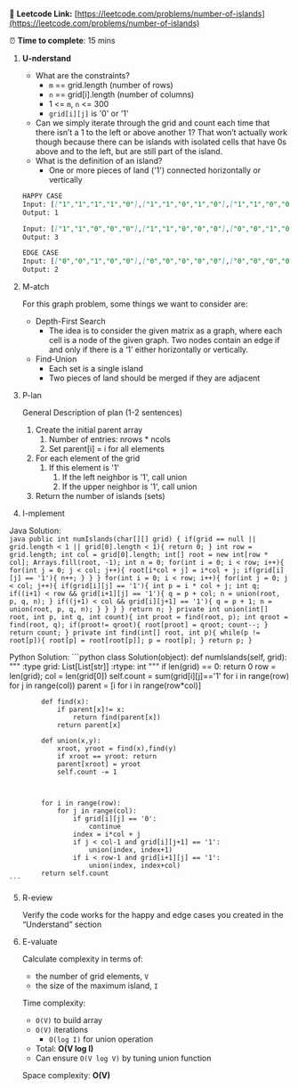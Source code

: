 🔗 **Leetcode Link:** [https://leetcode.com/problems/number-of-islands](https://leetcode.com/problems/number-of-islands)

⏰ **Time to complete**: 15 mins

1. **U-nderstand**
    - What are the constraints?
        - `m` == grid.length (number of rows)
        - `n` == grid[i].length (number of columns)
        - 1 <= `m`, `n` <= 300
        - `grid[i][j]` is '0' or '1'
    - Can we simply iterate through the grid and count each time that there isn’t a 1 to the left or above another 1? 
    That won’t actually work though because there can be islands with isolated cells that have 0s above and to the left, but are still part of the island.
    - What is the definition of an island?
        - One or more pieces of land ('1') connected horizontally or vertically
    
    ```markdown
    HAPPY CASE
    Input: [["1","1","1","1","0"],["1","1","0","1","0"],["1","1","0","0","0"],["0","0","0","0","0"]]
    Output: 1
    
    Input: [["1","1","0","0","0"],["1","1","0","0","0"],["0","0","1","0","0"],["0","0","0","1","1"]]
    Output: 3
    
    EDGE CASE
    Input: [["0","0","1","0","0"],["0","0","0","0","0"],["0","0","0","0","0"],["0","0","1","0","0"]]
    Output: 2
    ```
    
2. M-atch
    
    For this graph problem, some things we want to consider are:
    
    - Depth-First Search
        - The idea is to consider the given matrix as a graph, where each cell is a node of the given graph. Two nodes contain an edge if and only if there is a ‘1’ either horizontally or vertically.
    - Find-Union
        - Each set is a single island
        - Two pieces of land should be merged if they are adjacent
3. P-lan
    
    General Description of plan (1-2 sentences)
    
    1. Create the initial parent array
        1. Number of entries: nrows * ncols
        2. Set parent[i] = i for all elements
    2. For each element of the grid
        1. If this element is '1'
            1. If the left neighbor is '1', call union
            2. If the upper neighbor is '1', call union
    3. Return the number of islands (sets)
4. I-mplement


Java Solution:     
    ```java
    public int numIslands(char[][] grid) {
            if(grid == null || grid.length < 1 || grid[0].length < 1){
                return 0;
            }
            int row = grid.length;
            int col = grid[0].length;
            int[] root = new int[row * col];
            Arrays.fill(root, -1);
            int n = 0;
            for(int i = 0; i < row; i++){
                for(int j = 0; j < col; j++){
                    root[i*col + j] = i*col + j;
                    if(grid[i][j] == '1'){
                        n++;
                    }
                }
            }
            for(int i = 0; i < row; i++){
                for(int j = 0; j < col; j++){
                    if(grid[i][j] == '1'){
                        int p = i * col + j;
                        int q;
                        if((i+1) < row && grid[i+1][j] == '1'){
                            q = p + col;
                            n = union(root, p, q, n);
                        }
                        if((j+1) < col && grid[i][j+1] == '1'){
                            q = p + 1;
                            n = union(root, p, q, n);
                        }
                    }
                }
            }
            return n;
        }
        private int union(int[] root, int p, int q, int count){
            int proot = find(root, p);
            int qroot = find(root, q);
            if(proot!= qroot){
                root[proot] = qroot;
                count--;
            }
            return count;
        }
        private int find(int[] root, int p){
            while(p != root[p]){
                root[p] = root[root[p]];
                p = root[p];
            }
            return p;
        }
    ```
    

Python Solution:
    ```python
    class Solution(object):
        def numIslands(self, grid):
            """
            :type grid: List[List[str]]
            :rtype: int
            """
            if len(grid) == 0: return 0
            row = len(grid); col = len(grid[0])
            self.count = sum(grid[i][j]=='1' for i in range(row) for j in range(col))
            parent = [i for i in range(row*col)]
            
            def find(x):
                if parent[x]!= x:
                    return find(parent[x])
                return parent[x]
            
            def union(x,y):
                xroot, yroot = find(x),find(y)
                if xroot == yroot: return 
                parent[xroot] = yroot
                self.count -= 1
            
            
            
            for i in range(row):
                for j in range(col):
                    if grid[i][j] == '0':
                        continue
                    index = i*col + j
                    if j < col-1 and grid[i][j+1] == '1':
                        union(index, index+1)
                    if i < row-1 and grid[i+1][j] == '1':
                        union(index, index+col)
            return self.count
    ```
    
5. R-eview
    
    Verify the code works for the happy and edge cases you created in the “Understand” section
    
6. E-valuate
    
    Calculate complexity in terms of:
    
    - the number of grid elements, `V`
    - the size of the maximum island, `I`
    
    Time complexity:
    
    - `O(V)` to build array
    - `O(V)` iterations
        - `O(log I)` for union operation
    - Total: **O(V log I)**
    - Can ensure `O(V log V)` by tuning union function
    
    Space complexity: **O(V)**